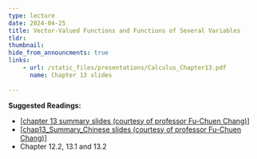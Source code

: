 ```yaml
---
type: lecture
date: 2024-04-25
title: Vector-Valued Functions and Functions of Several Variables
tldr: 
thumbnail: 
hide_from_announcments: true
links: 
    - url: /static_files/presentations/Calculus_Chapter13.pdf
      name: Chapter 13 slides
      
---
```

**Suggested Readings:**
- [[chapter 13 summary slides (courtesy of professor Fu-Chuen Chang)](/nsysu-calculus2/static_files/presentations/Chap13_Summary.pdf)]
- [[chap13_Summary_Chinese slides (courtesy of professor Fu-Chuen Chang)](/nsysu-calculus2/static_files/presentations/chap13_Summary_Chinese.pdf)]
- Chapter 12.2, 13.1 and 13.2
